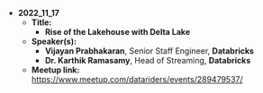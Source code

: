 - **2022_11_17**
  - **Title:**
    - **Rise of the Lakehouse with Delta Lake**
  - **Speaker(s):**
    - **Vijayan Prabhakaran**, Senior Staff Engineer, **Databricks**
    - **Dr. Karthik Ramasamy**, Head of Streaming, **Databricks**
  - **Meetup link:**  https://www.meetup.com/datariders/events/289479537/
